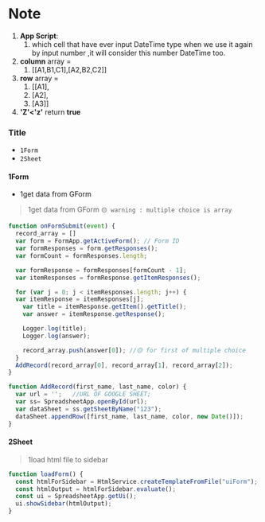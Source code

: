 # Note
1. **App Script**:
    1. which cell that have ever input DateTime type when we use it again by input number ,it will consider this number DateTime too.
2. **column** array =
    1. [[A1,B1,C1],[A2,B2,C2]]
3. **row** array = 
    1. [[A1],
    2. [A2],
    3. [A3]]
4. **'Z'<'z'** return **true**
### Title
- `1Form`
- `2Sheet`
#### 1Form
- 1get data from GForm
> 1get data from GForm `🟡 warning : multiple choice is array`
```js
function onFormSubmit(event) {
  record_array = []
  var form = FormApp.getActiveForm(); // Form ID
  var formResponses = form.getResponses();
  var formCount = formResponses.length;

  var formResponse = formResponses[formCount - 1];
  var itemResponses = formResponse.getItemResponses();

  for (var j = 0; j < itemResponses.length; j++) {
  var itemResponse = itemResponses[j];
    var title = itemResponse.getItem().getTitle();
    var answer = itemResponse.getResponse();

    Logger.log(title);
    Logger.log(answer);

    record_array.push(answer[0]); //🟡 for first of multiple choice
  }
  AddRecord(record_array[0], record_array[1], record_array[2]);
}

function AddRecord(first_name, last_name, color) {
  var url = '';   //URL OF GOOGLE SHEET;
  var ss= SpreadsheetApp.openById(url);
  var dataSheet = ss.getSheetByName("123");
  dataSheet.appendRow([first_name, last_name, color, new Date()]);
}
```
#### 2Sheet
> 1load html file to sidebar
```js
function loadForm() {
  const htmlForSidebar = HtmlService.createTemplateFromFile("uiForm");
  const htmlOutput = htmlForSidebar.evaluate();
  const ui = SpreadsheetApp.getUi();
  ui.showSidebar(htmlOutput);
}
```
